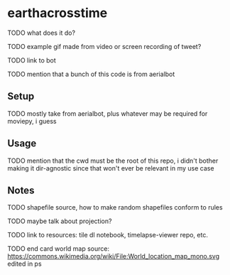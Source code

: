 # earthacrosstime

TODO what does it do?

TODO example gif made from video or screen recording of tweet?

TODO link to bot

TODO mention that a bunch of this code is from aerialbot

## Setup

TODO mostly take from aerialbot, plus whatever may be required for moviepy, i guess

## Usage

TODO mention that the cwd must be the root of this repo, i didn't bother making it dir-agnostic since that won't ever be relevant in my use case


## Notes

TODO shapefile source, how to make random shapefiles conform to rules

TODO maybe talk about projection?

TODO link to resources: tile dl notebook, timelapse-viewer repo, etc.

TODO end card world map source: https://commons.wikimedia.org/wiki/File:World_location_map_mono.svg
edited in ps
